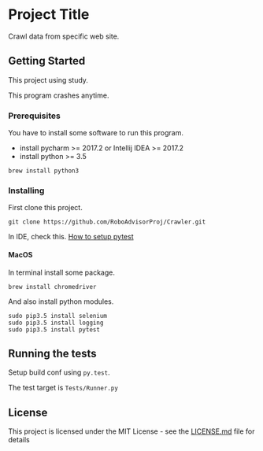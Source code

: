 # Project Title

Crawl data from specific web site.

## Getting Started

This project using study.

This program crashes anytime.

### Prerequisites

You have to install some software to run this program.

- install pycharm >= 2017.2 or Intellij IDEA >= 2017.2
- install python >= 3.5
```
brew install python3
```

### Installing

First clone this project.
```
git clone https://github.com/RoboAdvisorProj/Crawler.git
```

In IDE, check this.
[How to setup pytest](https://stackoverflow.com/questions/6397063/how-do-i-configure-pycharm-to-run-py-test-tests)

#### MacOS

In terminal install some package.

```
brew install chromedriver
```

And also install python modules.

```
sudo pip3.5 install selenium
sudo pip3.5 install logging
sudo pip3.5 install pytest
```

## Running the tests

Setup build conf using `py.test`.

The test target is `Tests/Runner.py`

## License

This project is licensed under the MIT License - see the [LICENSE.md](LICENSE) file for details
